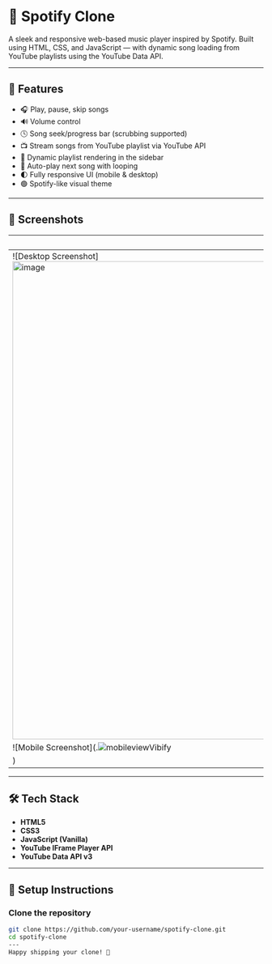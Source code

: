 # 🎵 Spotify Clone

A sleek and responsive web-based music player inspired by Spotify. Built using HTML, CSS, and JavaScript — with dynamic song loading from YouTube playlists using the YouTube Data API.

---

## 🚀 Features

- 🎧 Play, pause, skip songs
- 🔊 Volume control
- 🕓 Song seek/progress bar (scrubbing supported)
- 📺 Stream songs from YouTube playlist via YouTube API
- 🎵 Dynamic playlist rendering in the sidebar
- 🔁 Auto-play next song with looping
- 🌓 Fully responsive UI (mobile & desktop)
- 🟢 Spotify-like visual theme

---

## 📸 Screenshots

| Desktop | Mobile |
|--------|--------|
| ![Desktop Screenshot]<img width="1919" height="945" alt="image" src="https://github.com/user-attachments/assets/eb36e518-0d39-49ce-ab9b-695c6bac599f" />
 | ![Mobile Screenshot](.![mobileviewVibify](https://github.com/user-attachments/assets/509adb76-302f-4c8d-b7c5-3473f9c0590d)
) |

---

## 🛠️ Tech Stack

- **HTML5**
- **CSS3**
- **JavaScript (Vanilla)**
- **YouTube IFrame Player API**
- **YouTube Data API v3**

---

## 🔧 Setup Instructions

###  Clone the repository
```bash
git clone https://github.com/your-username/spotify-clone.git
cd spotify-clone
---
Happy shipping your clone! 🚀
